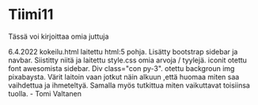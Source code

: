 # Tiimi11

Tässä voi kirjoittaa omia juttuja

6.4.2022
kokeilu.html laitettu html:5 pohja. Lisätty bootstrap sidebar ja navbar. Siistitty niitä ja laitettu style.css omia arvoja / tyylejä. iconit otettu font awesomista sidebar. Div  class="con py-3". otettu backgroun img pixabaysta. Värit laitoin vaan jotkut näin alkuun ,että huomaa miten saa vaihdettua ja ihmeteltyä. Samalla myös tutkittua miten vaikuttavat toisiinsa tuolla. - Tomi Valtanen